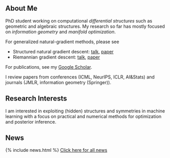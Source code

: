 ## About Me

PhD student working on computational *differential structures* such as geometric and algebraic structures. My research so far has mostly focused on *information geometry* and *manifold optimization*.

For generalized natural-gradient methods, please see 
* Structured natural gradient descent: [talk](https://www.youtube.com/watch?v=vEY1ZxDJX8o&t=11s), [paper](https://arxiv.org/abs/2102.07405)
* Riemannian gradient descent: [talk](https://www.youtube.com/watch?v=nu1hT-LExFg), [paper](https://arxiv.org/abs/2002.10060)

For publications, see my [Google Scholar](https://scholar.google.com/citations?user=sGl6muoAAAAJ&hl=en).

I review papers from conferences (ICML, NeurIPS, ICLR, AI&Stats) and journals (JMLR, information geometry (Springer)).  

## Research Interests

I am interested in exploiting (hidden) structures and symmetries in machine learning with a focus on practical and numerical methods for optimization and posterior inference.

## News

{% include news.html %}
[Click here for all news](/news/)
